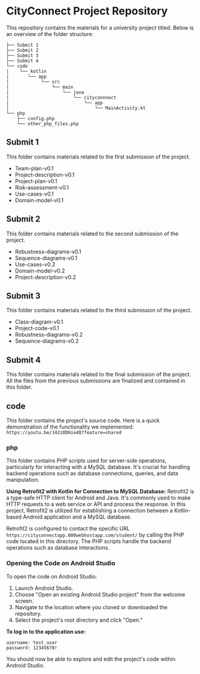 # CityConnect Project Repository

This repository contains the materials for a university project titled. Below is an overview of the folder structure:

```
├── Submit 1
├── Submit 2
├── Submit 3
├── Submit 4
└── code
|    └── kotlin
|       └── app
|            └── src
|                └── main
|                    └── java
|                        └── cityconnnect
|                            └── app
|                                └── MainActivity.kt
└── php
    ├── config.php
    └── other_php_files.php
```


## Submit 1
This folder contains materials related to the first submission of the project.
* Team-plan-v0.1
* Project-description-v0.1
* Project-plan-v0.1
* Risk-assessment-v0.1
* Use-cases-v0.1
* Domain-model-v0.1

## Submit 2
This folder contains materials related to the second submission of the project.
* Robustness-diagrams-v0.1
* Sequence-diagrams-v0.1
* Use-cases-v0.2
* Domain-model-v0.2
* Project-description-v0.2

## Submit 3
This folder contains materials related to the third submission of the project.
* Class-diagram-v0.1
* Project-code-v0.1
* Robustness-diagrams-v0.2
* Sequence-diagrams-v0.2

## Submit 4
This folder contains materials related to the final submission of the project. 
All the files from the previous submissions are finalized and contained in this folder. 

## code
This folder contains the project's source code. Here is a quick demonstration of the functionality we implemented: 
`https://youtu.be/J42zODKoa4Q?feature=shared`

### php
This folder contains PHP scripts used for server-side operations, particularly for interacting with a MySQL database. It's crucial for handling backend operations such as database connections, queries, and data manipulation.

**Using Retrofit2 with Kotlin for Connection to MySQL Database:**
Retrofit2 is a type-safe HTTP client for Android and Java. It's commonly used to make HTTP requests to a web service or API and process the response. In this project, Retrofit2 is utilized for establishing a connection between a Kotlin-based Android application and a MySQL database. 

Retrofit2 is configured to contact the specific URL `https://cityconnectapp.000webhostapp.com/student/` by calling the PHP code located in this directory. The PHP scripts handle the backend operations such as database interactions. 


### Opening the Code on Android Studio
To open the code on Android Studio:

1. Launch Android Studio.
2. Choose "Open an existing Android Studio project" from the welcome screen.
3. Navigate to the location where you cloned or downloaded the repository.
4. Select the project's root directory and click "Open."

**To log in to the application use:**
```
username: test_user
password: 12345678!
```

You should now be able to explore and edit the project's code within Android Studio.


